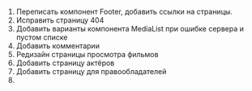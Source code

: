 1. Переписать компонент Footer, добавить ссылки на страницы.
2. Исправить страницу 404
3. Добавить варианты компонента MediaList при ошибке сервера и пустом списке
4. Добавить комментарии
5. Редизайн страницы просмотра фильмов
6. Добавить страницу актёров
7. Добавить страницу для правообладателей
8.
